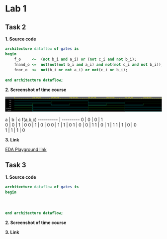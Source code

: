 # Lab 1

## Task 2

**1. Source code**

```vhdl
architecture dataflow of gates is
begin
    f_o		<=	(not b_i and a_i) or (not c_i and not b_i);	
    fnand_o	<=	not(not(not b_i and a_i) and not(not c_i and not b_i));	
    fnor_o	<=	not(b_i or not a_i) or not(c_i or b_i);

end architecture dataflow;
```


**2. Screenshot of time course**

  ![alt text][DeMorgan]

  a | b | c     f(a,b,c)
  ---------- | ---------
  0 | 0 | 0  |     1   
  0 | 0 | 1  |     0
  0 | 1 | 0  |     0 
  0 | 1 | 1  |     0
  1 | 0 | 0  |     1
  1 | 0 | 1  |     1
  1 | 1 | 0  |     0  
  1 | 1 | 1  |     0



**3. Link**

  [EDA Playground link](https://www.edaplayground.com/x/8MW7)


## Task 3
 
**1. Source code**

```vhdl
architecture dataflow of gates is
begin
    


end architecture dataflow;
```

**2. Screenshot of time course**

**3. Link**
  
  
  
  
  
[DeMorgan]: https://github.com/vitoo420/Digital-electronics-1/blob/main/Labs/01-gates/Img/Casovy_prubeh.png "DeMorgan time course"